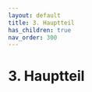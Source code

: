 ```yaml
---
layout: default
title: 3. Hauptteil
has_children: true
nav_order: 300
---
```


# 3. Hauptteil

